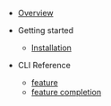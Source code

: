 - [Overview](readme.md)

- Getting started

  - [Installation](install.md)


- CLI Reference

  - [feature](feature.md)
  - [feature completion](feature_completion.md)




